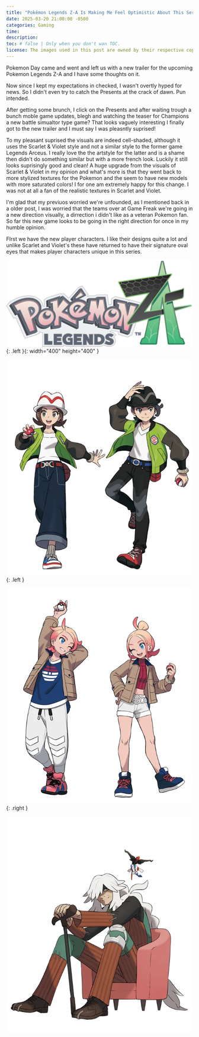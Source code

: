```yaml
---
title: "Pokémon Legends Z-A Is Making Me Feel Optimistic About This Series Again!"
date: 2025-03-20 21:00:00 -0500
categories: Gaming
time: 
description:
toc: # false | Only when you don't wan TOC.  
license: The images used in this post are owned by their respective copyright owners. All rights reserved.  
---
```


Pokemon Day came and went and left us with a new trailer for the upcoming Pokemon Legends Z-A and I have some thoughts on it.

Now since I kept my expectations in checked, I wasn't overtly hyped for news. So I didn't even try to catch the Presents at the crack of dawn. Pun intended. 

After getting some brunch, I click on the Presents and after waiting trough a bunch moble game updates, blegh and watching the teaser for Champions a new battle simualtor type game? That looks vaguely interesting I finally got to the new trailer and I must say I was pleasntly suprised!

To my pleasant suprised the visuals are indeed cell-shaded, although it uses the Scarlet & Violet style and not a similar style to the former game Legends Arceus. I really love the the artstyle for the latter and is a shame then didn't do something similar but with a more french look. Luckily it still looks suprisingly good and clean! A huge upgrade from the visuals of Scarlet & Violet in my opinion and what's more is that they went back to more stylized textures for the Pokemon and the seem to have new models with more saturated colors! I for one am extremely happy for this change. I was not at all a fan of the realistic textures in Scarlet and Violet.

I'm glad that my previuos worried we're unfounded, as I mentioned back in a older post, I was worried that the teams over at Game Freak we're going in a new direction visually, a dirrection i didn't like as a veteran Pokemon fan. So far this new game looks to be going in the right direction for once in my humble opinion.

FIrst we have the new player characters. I like their designs quite a lot and unlike Scarlet and Violet's these have returned to have their signature oval eyes that makes player characters unique in this series.

![Pokémon Legends Z-A Logo.](/assets/images/2025-03-20-pokemon-legends-z-a-is-making-me-feel-optimistic-about-this-series-again/pokemon-legends-z-a-logo.jpg){: .left }{: width="400" height="400" }

![Player Characters.](/assets/images/2025-03-20-pokemon-legends-z-a-is-making-me-feel-optimistic-about-this-series-again/pokemon-legends-z-a-player-characters.jpg){: .left }

![Your Rival.](/assets/images/2025-03-20-pokemon-legends-z-a-is-making-me-feel-optimistic-about-this-series-again/pokemon-legends-z-a-rivals-urbain-and-taunie.jpg){: .right }

![AZ](/assets/images/2025-03-20-pokemon-legends-z-a-is-making-me-feel-optimistic-about-this-series-again/pokemon-legends-z-a-az.jpg)
